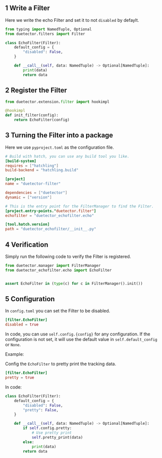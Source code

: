 ## 1 Write a Filter

Here we write the echo Filter and set it to not `disabled` by defaylt.

```python
from typing import NamedTuple, Optional
from duetector.filters import Filter

class EchoFilter(Filter):
    default_config = {
        "disabled": False,
    }

    def __call__(self, data: NamedTuple) -> Optional[NamedTuple]:
        print(data)
        return data

```

## 2 Register the Filter

```python
from duetector.extension.filter import hookimpl

@hookimpl
def init_filter(config):
    return EchoFilter(config)
```

## 3 Turning the Filter into a package

Here we use `pyproject.toml` as the configuration file.

```toml
# Build with hatch, you can use any build tool you like.
[build-system]
requires = ["hatchling"]
build-backend = "hatchling.build"

[project]
name = "duetector-filter"

dependencies = ["duetector"]
dynamic = ["version"]

# This is the entry point for the FilterManager to find the Filter.
[project.entry-points."duetector.filter"]
echofilter = "duetector_echofilter.echo"

[tool.hatch.version]
path = "duetector_echofilter/__init__.py"

```

## 4 Verification

Simply run the following code to verify the Filter is registered.

```python
from duetector.manager import FilterManager
from duetector_echofilter.echo import EchoFilter


assert EchoFilter in (type(c) for c in FilterManager().init())
```

## 5 Configuration

In `config.toml` you can set the Filter to be disabled.

```toml
[filter.EchoFilter]
disabled = true
```

In code, you can use `self.config.{config}` for any configuration. If the configuration is not set, it will use the default value in `self.default_config` or `None`.

Example:

Config the `EchoFilter` to pretty print the tracking data.

```toml
[filter.EchoFilter]
pretty = true
```

In code:

```python
class EchoFilter(Filter):
    default_config = {
        "disabled": False,
        "pretty": False,
    }

    def __call__(self, data: NamedTuple) -> Optional[NamedTuple]:
        if self.config.pretty:
            # Use pretty print
            self.pretty_print(data)
        else:
            print(data)
        return data
```
